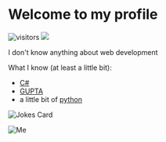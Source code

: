 # Welcome to my profile

![visitors](https://visitor-badge.glitch.me/badge?page_id=kochch1337&left_color=green&right_color=red)
![](https://gitwar.herokuapp.com/badge?username=kochch1337)

I don't know anything about web development

What I know (at least a little bit):
- [C#](https://en.wikipedia.org/wiki/C_Sharp_(programming_language))
- [GUPTA](https://de.wikipedia.org/wiki/Gupta_Team_Developer)
- a little bit of [python](https://en.wikipedia.org/wiki/Python_(programming_language))

<!-- Markdown -->

![Jokes Card](https://readme-jokes.vercel.app/api)

![Me](https://img-9gag-fun.9cache.com/photo/aYoLPrV_700bwp.webp)
